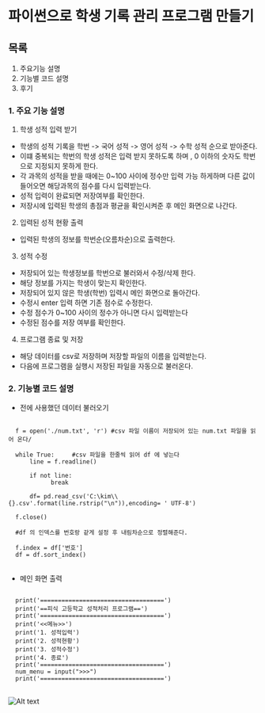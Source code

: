 # 파이썬으로 학생 기록 관리 프로그램 만들기

## 목록

1. 주요기능 설명  
2. 기능별 코드 설명
3. 후기

### 1. 주요 기능 설명
1. 학생 성적 입력 받기 

* 학생의 성적 기록을 학번 -> 국어 성적 -> 영어 성적 -> 수학 성적 순으로 받아준다.
* 이떄 중복되는 학번의 학생 성적은 입력 받지 못하도록 하며 , 0 이하의 숫자도 학번으로 지정되지 못하게 한다.
* 각 과목의 성적을 받을 때에는 0~100 사이에 정수만 입력 가능 하게하며 다른 값이 들어오면 해당과목의 점수를 다시 입력받는다.  
* 성적 입력이 완료되면 저장여부를 확인한다.
* 저장시에 입력된 학생의 총점과 평균을 확인시켜준 후 메인 화면으로 나간다.

2. 입력된 성적 현황 출력

* 입력된 학생의 정보를 학번순(오름차순)으로 출력한다.

3. 성적 수정

* 저장되어 있는 학생정보를 학번으로 불러와서 수정/삭제 한다.
* 해당 정보를 가지는 학생이 맞는지 확인한다.
* 저장되어 있지 않은 학생(학번) 입력시 메인 화면으로 돌아간다.
* 수정시 enter 입력 하면 기존 점수로 수정한다.
* 수정 점수가 0~100 사이의 정수가 아니면 다시 입력받는다
* 수정된 점수를 저장 여부를 확인한다.

4. 프로그램 종료 및 저장

* 해당 데이터를 csv로 저장하며 저장할 파일의 이름을 입력받는다.
* 다음에 프로그램을 실행시 저장된 파일을 자동으로 불러온다.

### 2. 기능별 코드 설명

* 전에 사용했던 데이터 불러오기
<pre>
<code>
  f = open('./num.txt', 'r') #csv 파일 이름이 저장되어 있는 num.txt 파일을 읽어 온다/
      
  while True:     #csv 파일을 한줄씩 읽어 df 에 넣는다
      line = f.readline()

      if not line: 
            break    

      df= pd.read_csv('C:\kim\\{}.csv'.format(line.rstrip("\n")),encoding= ' UTF-8')

  f.close()
  
  #df 의 인덱스를 번호랑 같게 설정 후 내림차순으로 정렬해준다. 
  
  f.index = df['번호']  
  df = df.sort_index()
</code>
</pre>

* 메인 화면 출력

<pre>
<code>
  print('===================================')
  print('==피식 고등학교 성적처리 프로그램==')
  print('===================================')
  print('<<메뉴>>')
  print('1. 성적입력')
  print('2. 성적현황')
  print('3. 성적수정')
  print('4. 종료')
  print('===================================')
  num_menu = input(">>>")
  print('===================================')
</code>
</pre>

![Alt text](/C:/cap/cap1.png)

